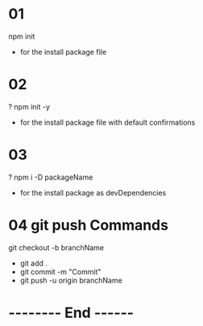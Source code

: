 <!-- TODO : ---------------------------- # COMMAND ----------------------------- -->
# 01 
 npm init 
* for the install package file 

# 02 
? npm init -y 
* for the install package file with default confirmations

# 03 
? npm i -D packageName
* for the install package as devDependencies  

# 04 git push Commands
 git checkout -b branchName 
- git add .
- git commit -m "Commit"
- git push -u origin branchName 

# -------- End ------
